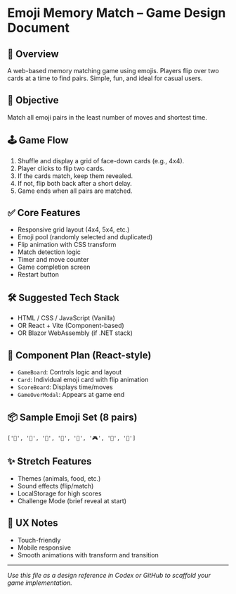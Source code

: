 
# Emoji Memory Match – Game Design Document

## 🎯 Overview
A web-based memory matching game using emojis. Players flip over two cards at a time to find pairs. Simple, fun, and ideal for casual users.

## 🧠 Objective
Match all emoji pairs in the least number of moves and shortest time.

## 🕹️ Game Flow
1. Shuffle and display a grid of face-down cards (e.g., 4x4).
2. Player clicks to flip two cards.
3. If the cards match, keep them revealed.
4. If not, flip both back after a short delay.
5. Game ends when all pairs are matched.

## ✅ Core Features
- Responsive grid layout (4x4, 5x4, etc.)
- Emoji pool (randomly selected and duplicated)
- Flip animation with CSS transform
- Match detection logic
- Timer and move counter
- Game completion screen
- Restart button

## 🛠 Suggested Tech Stack
- HTML / CSS / JavaScript (Vanilla)
- OR React + Vite (Component-based)
- OR Blazor WebAssembly (if .NET stack)

## 🧱 Component Plan (React-style)
- `GameBoard`: Controls logic and layout
- `Card`: Individual emoji card with flip animation
- `ScoreBoard`: Displays time/moves
- `GameOverModal`: Appears at game end

## 📦 Sample Emoji Set (8 pairs)
`['🐶', '🍕', '🚀', '🐸', '🎈', '🎮', '🎁', '🧠']`

## ✨ Stretch Features
- Themes (animals, food, etc.)
- Sound effects (flip/match)
- LocalStorage for high scores
- Challenge Mode (brief reveal at start)

## 📱 UX Notes
- Touch-friendly
- Mobile responsive
- Smooth animations with transform and transition

---

*Use this file as a design reference in Codex or GitHub to scaffold your game implementation.*
